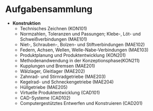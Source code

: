 # Aufgabensammlung 

- **Konstruktion**
	- Technisches Zeichnen (KON101)
	- Normzahlen, Toleranzen und Passungen; Klebe-, Löt- und Schweißverbindungen (MAE101)
	- Niet-, Schrauben-, Bolzen- und Stiftverbindungen (MAE102)
	- Federn, Achsen, Wellen, Welle-Nabe-Verbindungen (MAE103)
	- Produktplanung und Produktentwicklung (KON201)
	- Methodenandwendung in der Konzeptionsphase(KON211)
	- Kupplungen und Bremsen (MAE201)
	- Wälzlager, Gleitlager (MAE202)
	- Zahnrad- und Stirnradgetriebe (MAE203)
	- Kegelrad- und Schneckengetriebe (MAE204)
	- Hüllgetriebe (MAE205)
	- Virtuelle Produktentwicklung (CAD101)
	- CAD-Systeme (CAD102)
	- Computergestütztes Entwerfen und Konstruieren (CAD201)
